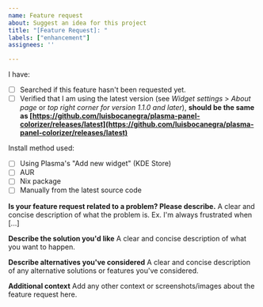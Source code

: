 ```yaml
---
name: Feature request
about: Suggest an idea for this project
title: "[Feature Request]: "
labels: ["enhancement"]
assignees: ''

---
```


I have:

- [ ] Searched if this feature hasn't been requested yet.
- [ ] Verified that I am using the latest version (see *Widget settings* > *About page* or *top right corner for version 1.1.0 and later*), **should be the same as [https://github.com/luisbocanegra/plasma-panel-colorizer/releases/latest](https://github.com/luisbocanegra/plasma-panel-colorizer/releases/latest)**

Install method used:

- [ ] Using Plasma's "Add new widget" (KDE Store)
- [ ] AUR
- [ ] Nix package
- [ ] Manually from the latest source code

**Is your feature request related to a problem? Please describe.**
A clear and concise description of what the problem is. Ex. I'm always frustrated when [...]

**Describe the solution you'd like**
A clear and concise description of what you want to happen.

**Describe alternatives you've considered**
A clear and concise description of any alternative solutions or features you've considered.

**Additional context**
Add any other context or screenshots/images about the feature request here.
